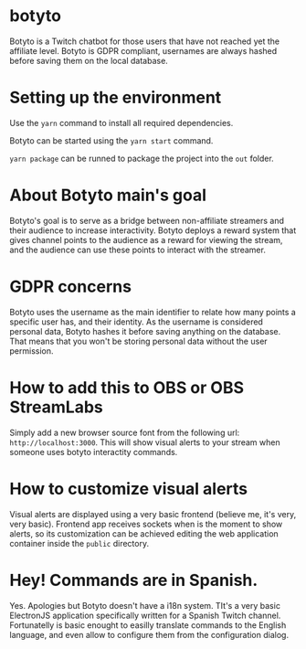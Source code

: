 # botyto
Botyto is a Twitch chatbot for those users that have not reached yet the affiliate level. Botyto is GDPR compliant, usernames are always hashed before saving them on the local database.

# Setting up the environment

Use the `yarn` command to install all required dependencies.

Botyto can be started using the `yarn start` command.

`yarn package` can be runned to package the project into the `out` folder.

# About Botyto main's goal

Botyto's goal is to serve as a bridge between non-affiliate streamers and their audience to increase interactivity.
Botyto deploys a reward system that gives channel points to the audience as a reward for viewing the stream, and the audience can use these points to interact with the streamer.

# GDPR concerns

Botyto uses the username as the main identifier to relate how many points a specific user has, and their identity. As the username is considered personal data, Botyto hashes it before saving anything on the database. That means that you won't be storing personal data without the user permission.

# How to add this to OBS or OBS StreamLabs

Simply add a new browser source font from the following url: `http://localhost:3000`.
This will show visual alerts to your stream when someone uses botyto interactity commands.

# How to customize visual alerts

Visual alerts are displayed using a very basic frontend (believe me, it's very, very basic). Frontend app receives sockets when is the moment to show alerts, so its customization can be achieved editing the web application container inside the `public` directory.

# Hey! Commands are in Spanish.

Yes. Apologies but Botyto doesn't have a i18n system. TIt's a very basic ElectronJS application specifically written for a Spanish Twitch channel. Fortunatelly is basic enought to easilly translate commands to the English language, and even allow to configure them from the configuration dialog.
